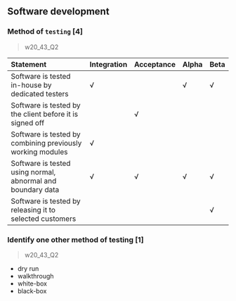 Software development
--------------------

### Method of `testing` \[4\]
> w20_43_Q2

| Statement                                                   | Integration | Acceptance | Alpha | Beta |
|:------------------------------------------------------------|:------------|:-----------|:------|:-----|
| Software is tested in-house by dedicated testers            | √           |            | √     | √    |
| Software is tested by the client before it is signed off    |             | √          |       |      |
| Software is tested by combining previously working modules  | √           |            |       |      |
| Software is tested using normal, abnormal and boundary data | √           | √          | √     | √    |
| Software is tested by releasing it to selected customers    |             |            |       | √    |

### Identify one other method of testing \[1\]
> w20_43_Q2

- dry run
- walkthrough
- white-box
- black-box

